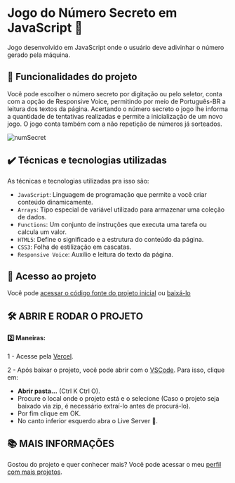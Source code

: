 # Jogo do Número Secreto em JavaScript 🔢
Jogo desenvolvido em JavaScript onde o usuário deve adivinhar o número gerado pela máquina.

## 🔨 Funcionalidades do projeto
Você pode escolher o número secreto por digitação ou pelo seletor, conta com a opção de Responsive Voice, permitindo por meio de Português-BR a leitura dos textos da página.
Acertando o número secreto o jogo lhe informa a quantidade de tentativas realizadas e permite a inicialização de um novo jogo.
O jogo conta também com a não repetição de números já sorteados.

![numSecret](https://github.com/MykeStan/Jogo-Numero-Secreto-JS/assets/127412518/ec5a1dde-80a7-4d19-b784-280d46687f58)

## ✔️ Técnicas e tecnologias utilizadas

As técnicas e tecnologias utilizadas pra isso são:

- `JavaScript`: Linguagem de programação que permite a você criar conteúdo dinamicamente.
- `Arrays`: Tipo especial de variável utilizado para armazenar uma coleção de dados.
- `Functions`: Um conjunto de instruções que executa uma tarefa ou calcula um valor.
- `HTML5`: Define o significado e a estrutura do conteúdo da página.
- `CSS3`: Folha de estilização em cascatas.
- `Responsive Voice`: Auxilio e leitura do texto da página.

## 📁 Acesso ao projeto

Você pode [acessar o código fonte do projeto inicial](https://github.com/MykeStan/Jogo-Numero-Secreto-JS.git) ou [baixá-lo](https://codeload.github.com/MykeStan/Jogo-Numero-Secreto-JS/zip/refs/heads/main)
## 🛠️ ABRIR E RODAR O PROJETO
####  2️⃣ Maneiras:
1 - Acesse pela [Vercel](https://alura-projeto-portifolio.vercel.app/).

2 - Após baixar o projeto, você pode abrir com o [VSCode](https://code.visualstudio.com/). Para isso, clique em:

- **Abrir pasta...** (Ctrl K Ctrl O).
- Procure o local onde o projeto está e o selecione (Caso o projeto seja baixado via zip, é necessário extraí-lo antes de procurá-lo).
- Por fim clique em OK.
- No canto inferior esquerdo abra o Live Server 📡.

## 📚 MAIS INFORMAÇÕES

Gostou do projeto e quer conhecer mais? Você pode acessar o meu [perfil com mais projetos](https://github.com/MykeStan).
